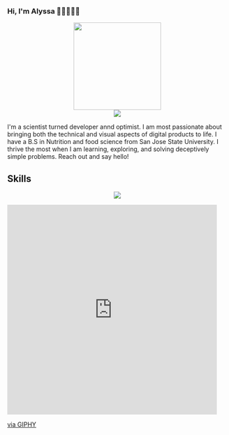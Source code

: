 ### Hi, I'm Alyssa 👋🏽👩🏽‍💻
<div id="header" align="center">
  <img src="[https://giphy.com/embed/paTz7UZbPfTZFRYnnB](https://giphy.com/stickers/mrurbinaco-mr-urbina-office-paTz7UZbPfTZFRYnnB?utm_source=iframe&utm_medium=embed&utm_campaign=Embeds&utm_term=https%3A%2F%2Fgithub.com%2Falyssaleanne98%2Falyssaleanne98%2Fblob%2Fmain%2FREADME.md)" width="200">
  <div id='badges' align='center'>
    <a href='linkedin.com/in/alyssa-cervantes-alc' target='_blank'><img src='https://img.shields.io/badge/LinkedIn-0e76a8?logo=linkedin&logoColor=white&style=for-the-badge'></a>
  </div>
</div>

I'm a scientist turned developer annd optimist. I am most passionate about bringing both the technical and visual aspects of digital products to life. I have a B.S in Nutrition and food science from San Jose State University. I thrive the most when I am learning, exploring, and solving deceptively simple problems. Reach out and say hello!


<h2> Skills </h2>
<p align="center">
  <a href="https://skillicons.dev">
    <img src="https://skillicons.dev/icons?i=bootstrap,css,html,js,mongodb,nodejs,django,postgres,py,postman,express,react,netlify," />
  </a>
</p>

<iframe src="https://giphy.com/embed/paTz7UZbPfTZFRYnnB" width="480" height="480" frameBorder="0" class="giphy-embed" allowFullScreen></iframe><p><a href="https://giphy.com/stickers/mrurbinaco-mr-urbina-office-paTz7UZbPfTZFRYnnB">via GIPHY</a></p>
